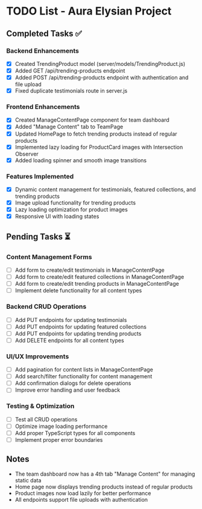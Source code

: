 # TODO List - Aura Elysian Project

## Completed Tasks ✅

### Backend Enhancements
- [x] Created TrendingProduct model (server/models/TrendingProduct.js)
- [x] Added GET /api/trending-products endpoint
- [x] Added POST /api/trending-products endpoint with authentication and file upload
- [x] Fixed duplicate testimonials route in server.js

### Frontend Enhancements
- [x] Created ManageContentPage component for team dashboard
- [x] Added "Manage Content" tab to TeamPage
- [x] Updated HomePage to fetch trending products instead of regular products
- [x] Implemented lazy loading for ProductCard images with Intersection Observer
- [x] Added loading spinner and smooth image transitions

### Features Implemented
- [x] Dynamic content management for testimonials, featured collections, and trending products
- [x] Image upload functionality for trending products
- [x] Lazy loading optimization for product images
- [x] Responsive UI with loading states

## Pending Tasks ⏳

### Content Management Forms
- [ ] Add form to create/edit testimonials in ManageContentPage
- [ ] Add form to create/edit featured collections in ManageContentPage
- [ ] Add form to create/edit trending products in ManageContentPage
- [ ] Implement delete functionality for all content types

### Backend CRUD Operations
- [ ] Add PUT endpoints for updating testimonials
- [ ] Add PUT endpoints for updating featured collections
- [ ] Add PUT endpoints for updating trending products
- [ ] Add DELETE endpoints for all content types

### UI/UX Improvements
- [ ] Add pagination for content lists in ManageContentPage
- [ ] Add search/filter functionality for content management
- [ ] Add confirmation dialogs for delete operations
- [ ] Improve error handling and user feedback

### Testing & Optimization
- [ ] Test all CRUD operations
- [ ] Optimize image loading performance
- [ ] Add proper TypeScript types for all components
- [ ] Implement proper error boundaries

## Notes
- The team dashboard now has a 4th tab "Manage Content" for managing static data
- Home page now displays trending products instead of regular products
- Product images now load lazily for better performance
- All endpoints support file uploads with authentication
